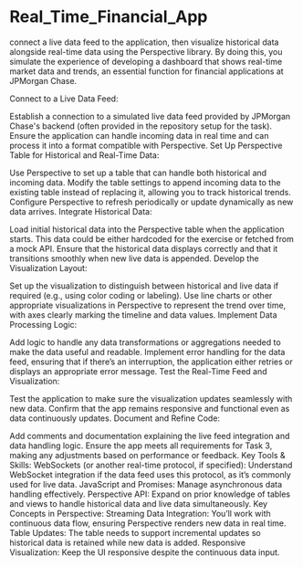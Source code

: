 # Real_Time_Financial_App

 connect a live data feed to the application, then visualize historical data alongside real-time data using the Perspective library. By doing this, you simulate the experience of developing a dashboard that shows real-time market data and trends, an essential function for financial applications at JPMorgan Chase.

Connect to a Live Data Feed:

Establish a connection to a simulated live data feed provided by JPMorgan Chase's backend (often provided in the repository setup for the task).
Ensure the application can handle incoming data in real time and can process it into a format compatible with Perspective.
Set Up Perspective Table for Historical and Real-Time Data:

Use Perspective to set up a table that can handle both historical and incoming data.
Modify the table settings to append incoming data to the existing table instead of replacing it, allowing you to track historical trends.
Configure Perspective to refresh periodically or update dynamically as new data arrives.
Integrate Historical Data:

Load initial historical data into the Perspective table when the application starts. This data could be either hardcoded for the exercise or fetched from a mock API.
Ensure that the historical data displays correctly and that it transitions smoothly when new live data is appended.
Develop the Visualization Layout:

Set up the visualization to distinguish between historical and live data if required (e.g., using color coding or labeling).
Use line charts or other appropriate visualizations in Perspective to represent the trend over time, with axes clearly marking the timeline and data values.
Implement Data Processing Logic:

Add logic to handle any data transformations or aggregations needed to make the data useful and readable.
Implement error handling for the data feed, ensuring that if there’s an interruption, the application either retries or displays an appropriate error message.
Test the Real-Time Feed and Visualization:

Test the application to make sure the visualization updates seamlessly with new data.
Confirm that the app remains responsive and functional even as data continuously updates.
Document and Refine Code:

Add comments and documentation explaining the live feed integration and data handling logic.
Ensure the app meets all requirements for Task 3, making any adjustments based on performance or feedback.
Key Tools & Skills:
WebSockets (or another real-time protocol, if specified): Understand WebSocket integration if the data feed uses this protocol, as it’s commonly used for live data.
JavaScript and Promises: Manage asynchronous data handling effectively.
Perspective API: Expand on prior knowledge of tables and views to handle historical data and live data simultaneously.
Key Concepts in Perspective:
Streaming Data Integration: You’ll work with continuous data flow, ensuring Perspective renders new data in real time.
Table Updates: The table needs to support incremental updates so historical data is retained while new data is added.
Responsive Visualization: Keep the UI responsive despite the continuous data input.
